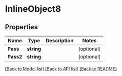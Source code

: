 # InlineObject8

## Properties

Name | Type | Description | Notes
------------ | ------------- | ------------- | -------------
**Pass** | **string** |  | [optional] 
**Pass2** | **string** |  | [optional] 

[[Back to Model list]](../README.md#documentation-for-models) [[Back to API list]](../README.md#documentation-for-api-endpoints) [[Back to README]](../README.md)


